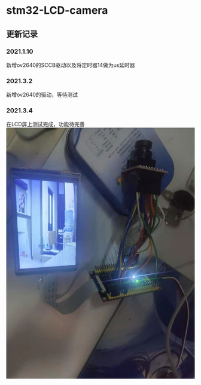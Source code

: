 # stm32-LCD-camera

## 更新记录
### 2021.1.10
新增ov2640的SCCB驱动以及将定时器14做为us延时器
### 2021.3.2
新增ov2640的驱动，等待测试
### 2021.3.4
在LCD屏上测试完成，功能待完善
![](https://github.com/Wangyabin-sss/stm32-LCD-camera/blob/master/image/001.jpg)
